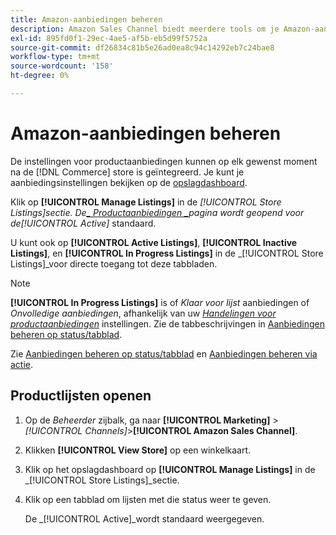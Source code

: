 ```yaml
---
title: Amazon-aanbiedingen beheren
description: Amazon Sales Channel biedt meerdere tools om je Amazon-aanbiedingen te beheren via Commerce Admin.
exl-id: 895fd0f1-29ec-4ae5-af5b-eb5d99f5752a
source-git-commit: df26834c81b5e26ad0ea8c94c14292eb7c24bae8
workflow-type: tm+mt
source-wordcount: '158'
ht-degree: 0%

---
```


# Amazon-aanbiedingen beheren

De instellingen voor productaanbiedingen kunnen op elk gewenst moment na de [!DNL Commerce] store is geïntegreerd. Je kunt je aanbiedingsinstellingen bekijken op de [opslagdashboard](./amazon-store-dashboard.md).

Klik op **[!UICONTROL Manage Listings]** in de _[!UICONTROL Store Listings]_sectie. De[_ Productaanbiedingen _](./managing-listings-by-tab.md)pagina wordt geopend voor de_[!UICONTROL Active]_ standaard.

U kunt ook op **[!UICONTROL Active Listings]**, **[!UICONTROL Inactive Listings]**, en **[!UICONTROL In Progress Listings]** in de _[!UICONTROL Store Listings]_voor directe toegang tot deze tabbladen.

>[!NOTE]
>
>**[!UICONTROL In Progress Listings]** is of _Klaar voor lijst_ aanbiedingen of _Onvolledige aanbiedingen_, afhankelijk van uw [_Handelingen voor productaanbiedingen_](./product-listing-actions.md) instellingen. Zie de tabbeschrijvingen in [Aanbiedingen beheren op status/tabblad](./managing-listings-by-tab.md).

Zie [Aanbiedingen beheren op status/tabblad](./managing-listings-by-tab.md) en [Aanbiedingen beheren via actie](./managing-listings-by-action.md).

## Productlijsten openen

1. Op de _Beheerder_ zijbalk, ga naar **[!UICONTROL Marketing]** > _[!UICONTROL Channels]_>**[!UICONTROL Amazon Sales Channel]**.

1. Klikken **[!UICONTROL View Store]** op een winkelkaart.

1. Klik op het opslagdashboard op **[!UICONTROL Manage Listings]** in de _[!UICONTROL Store Listings]_sectie.

1. Klik op een tabblad om lijsten met die status weer te geven.

   De _[!UICONTROL Active]_wordt standaard weergegeven.
